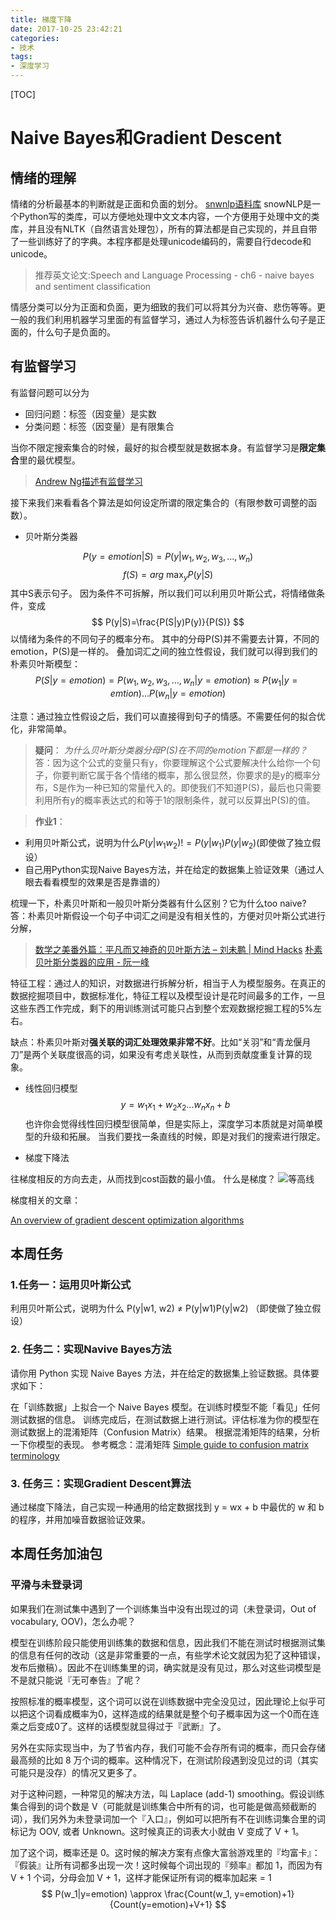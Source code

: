 ```yaml
---
title: 梯度下降
date: 2017-10-25 23:42:21
categories:
- 技术
tags:
- 深度学习
---
```

[TOC]

# Naive Bayes和Gradient Descent

## 情绪的理解
情绪的分析最基本的判断就是正面和负面的划分。
[snwnlp语料库](https://github.com/isnowfy/snownlp)
snowNLP是一个Python写的类库，可以方便地处理中文文本内容，一个方便用于处理中文的类库，并且没有NLTK（自然语言处理包），所有的算法都是自己实现的，并且自带了一些训练好了的字典。本程序都是处理unicode编码的，需要自行decode和unicode。

>推荐英文论文:Speech and Language Processing - ch6 - naive bayes and sentiment classification

情感分类可以分为正面和负面，更为细致的我们可以将其分为兴奋、悲伤等等。更一般的我们利用机器学习里面的有监督学习，通过人为标签告诉机器什么句子是正面的，什么句子是负面的。

## 有监督学习
有监督问题可以分为
- 回归问题：标签（因变量）是实数
- 分类问题：标签（因变量）是有限集合

当你不限定搜索集合的时候，最好的拟合模型就是数据本身。有监督学习是**限定集合**里的最优模型。

>[Andrew Ng描述有监督学习](https://www.coursera.org/learn/machine-learning/lecture/1VkCb/supervised-learning)

接下来我们来看看各个算法是如何设定所谓的限定集合的（有限参数可调整的函数）。

- 贝叶斯分类器

$$ P(y=emotion|S)=P(y|w_1, w_2, w_3, ..., w_n) $$
$$ f(S)=arg\ \max_{y} P(y|S)  $$
其中S表示句子。
因为条件不可拆解，所以我们可以利用贝叶斯公式，将情绪做条件，变成
$$ P(y|S)=\frac{P(S|y)P(y)}{P(S)} $$
以情绪为条件的不同句子的概率分布。
其中的分母P(S)并不需要去计算，不同的emotion，P(S)是一样的。
叠加词汇之间的独立性假设，我们就可以得到我们的朴素贝叶斯模型：
$$ P(S|y=emotion)=P(w_1, w_2, w_3, ..., w_n|y=emotion)
\approx P(w_1|y=emtion)...P(w_n|y=emotion) $$

注意：通过独立性假设之后，我们可以直接得到句子的情感。不需要任何的拟合优化，非常简单。

> **疑问**：
*为什么贝叶斯分类器分母P(S)在不同的emotion下都是一样的？*
答：因为这个公式的变量只有y，你要理解这个公式要解决什么给你一个句子，你要判断它属于各个情绪的概率，那么很显然，你要求的是y的概率分布，S是作为一种已知的常量代入的。即使我们不知道P(S)，最后也只需要利用所有y的概率表达式的和等于1的限制条件，就可以反算出P(S)的值。

>**作业1**：
- 利用贝叶斯公式，说明为什么$P(y|w_1w_2)!=P(y|w_1)P(y|w_2)$(即使做了独立假设）
- 自己用Python实现Naive Bayes方法，并在给定的数据集上验证效果（通过人眼去看看模型的效果是否是靠谱的）


梳理一下，朴素贝叶斯和一般贝叶斯分类器有什么区别？它为什么too naive?
答：朴素贝叶斯假设一个句子中词汇之间是没有相关性的，方便对贝叶斯公式进行分解，
>[数学之美番外篇：平凡而又神奇的贝叶斯方法 – 刘未鹏 | Mind Hacks](http://mindhacks.cn/2008/09/21/the-magical-bayesian-method/)
[朴素贝叶斯分类器的应用 - 阮一峰](http://www.ruanyifeng.com/blog/2013/12/naive_bayes_classifier.html)

特征工程：通过人的知识，对数据进行拆解分析，相当于人为模型服务。在真正的数据挖掘项目中，数据标准化，特征工程以及模型设计是花时间最多的工作，一旦这些东西工作完成，剩下的用训练测试可能只占到整个宏观数据挖掘工程的5%左右。

缺点：朴素贝叶斯对**强关联的词汇处理效果非常不好**。比如“关羽”和“青龙偃月刀”是两个关联度很高的词，如果没有考虑关联性，从而到贡献度重复计算的现象。

- 线性回归模型
$$ y=w_1 x_1 + w_2 x_2 ...w_n x_n + b $$
也许你会觉得线性回归模型很简单，但是实际上，深度学习本质就是对简单模型的升级和拓展。
当我们要找一条直线的时候，即是对我们的搜索进行限定。

- 梯度下降法

往梯度相反的方向去走，从而找到cost函数的最小值。
什么是梯度？
![等高线](http://static.zybuluo.com/lukesummer/phherl43zlsmjcs636yw8ih7/image.png)

梯度相关的文章：

[An overview of gradient descent optimization algorithms](http://sebastianruder.com/optimizing-gradient-descent/)

## 本周任务
### 1.任务一：运用贝叶斯公式

利用贝叶斯公式，说明为什么 P(y|w1, w2) ≠ P(y|w1)P(y|w2) （即使做了独立假设）

### 2. 任务二：实现Navive Bayes方法

请你用 Python 实现 Naive Bayes 方法，并在给定的数据集上验证数据。具体要求如下：

在「训练数据」上拟合一个 Naive Bayes 模型。在训练时模型不能「看见」任何测试数据的信息。
训练完成后，在测试数据上进行测试。评估标准为你的模型在测试数据上的混淆矩阵（Confusion Matrix）结果。
根据混淆矩阵的结果，分析一下你模型的表现。
参考概念：混淆矩阵 [Simple guide to confusion matrix terminology](http://www.dataschool.io/simple-guide-to-confusion-matrix-terminology/)

### 3. 任务三：实现Gradient Descent算法

通过梯度下降法，自己实现一种通用的给定数据找到 y = wx + b 中最优的 w 和 b 的程序，并用加噪音数据验证效果。

## 本周任务加油包
### 平滑与未登录词
如果我们在测试集中遇到了一个训练集当中没有出现过的词（未登录词，Out of vocabulary, OOV)，怎么办呢？

模型在训练阶段只能使用训练集的数据和信息，因此我们不能在测试时根据测试集的信息有任何的改动（这是非常重要的一点，有些学术论文就因为犯了这种错误，发布后撤稿）。因此不在训练集里的词，确实就是没有见过，那么对这些词模型是不是就只能说『无可奉告』了呢？

按照标准的概率模型，这个词可以说在训练数据中完全没见过，因此理论上似乎可以把这个词看成概率为0，这样造成的结果就是整个句子概率因为这一个0而在连乘之后变成0了。这样的话模型就显得过于『武断』了。

另外在实际实现当中，为了节省内存，我们可能不会存所有词的概率，而只会存储最高频的比如 8 万个词的概率。这种情况下，在测试阶段遇到没见过的词（其实可能只是没存）的情况又更多了。

对于这种问题，一种常见的解决方法，叫 Laplace (add-1) smoothing。假设训练集合得到的词个数是 V（可能就是训练集合中所有的词，也可能是做高频截断的词），我们另外为未登录词加一个『入口』，例如可以把所有不在训练词集合里的词标记为 OOV, 或者 Unknown。这时候真正的词表大小就由 V 变成了 V + 1。

加了这个词，概率还是 0。这时候的解决方案有点像大富翁游戏里的『均富卡』：『假装』让所有词都多出现一次！这时候每个词出现的『频率』都加 1，而因为有 V + 1 个词，分母会加 V + 1，这样才能保证所有词的概率加起来 = 1
$$ P(w_1|y=emotion) \approx \frac{Count(w_1, y=emotion)+1}{Count(y=emotion)+V+1} $$

